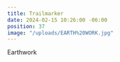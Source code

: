 ```yaml
---
title: Trailmarker
date: 2024-02-15 10:26:00 -06:00
position: 37
image: "/uploads/EARTH%20WORK.jpg"
---
```


Earthwork